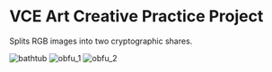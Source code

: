 # VCE Art Creative Practice Project
Splits RGB images into two cryptographic shares.

![bathtub](https://github.com/user-attachments/assets/67c0a991-f82d-478f-b286-f2af6a936337)
![obfu_1](https://github.com/user-attachments/assets/c57208af-bb57-47a7-aa4d-4426652ec12d)
![obfu_2](https://github.com/user-attachments/assets/86d14d12-cec4-4844-9c93-f867ddddece4)


